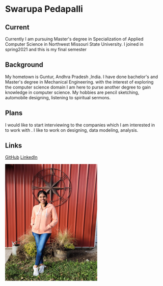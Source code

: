 # Swarupa Pedapalli
## Current
Currently I am pursuing Master's degree in Specialization of Applied Computer Science in Northwest Missouri State University. I joined in spring2021 and this is my final semester
## Background
My hometown is Guntur, Andhra Pradesh ,India. I have done bachelor's and Master's degree  in Mechanical Engineering. with the interest of exploring the computer science domain I am here to purse another degree to gain knowledge in computer science. My hobbies are pencil sketching, automobile designing, listening to spiritual sermons.
## Plans
I would like to start interviewing to the companies which I am interested in to work with . I like to work on designing, data modeling, analysis. 
## Links
[GitHub](https://github.com/S542301)
[LinkedIn](https://www.linkedin.com/in/swarupa-pedapalli-b4064122a/)

<img src="/images/Swarupa.jpeg" width="300" height="380">
